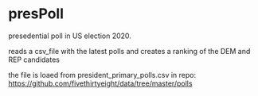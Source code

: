 # presPoll
presedential poll in US election 2020.

reads a csv_file with the latest polls and creates a ranking of the DEM and REP candidates

the file is loaed from president_primary_polls.csv in repo: https://github.com/fivethirtyeight/data/tree/master/polls
